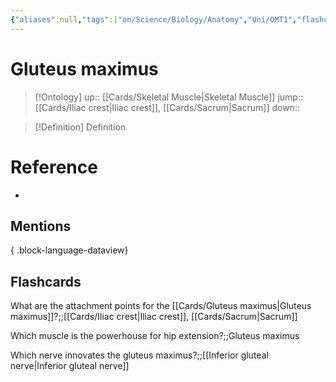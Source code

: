 ```yaml
---
{"aliases":null,"tags":["on/Science/Biology/Anatomy","Uni/OMT1","flashcards/osteo-flashcards","Uni/LFS122","flashcards/LFS122"],"dg-publish":true,"permalink":"/cards/gluteus-maximus/","dgPassFrontmatter":true}
---
```


# Gluteus maximus

> [!Ontology]
> up:: [[Cards/Skeletal Muscle\|Skeletal Muscle]]
> jump:: [[Cards/Iliac crest\|Iliac crest]], [[Cards/Sacrum\|Sacrum]]
> down:: 

> [!Definition] Definition
> 

# Reference
- 

## Mentions

{ .block-language-dataview}

## Flashcards

What are the attachment points for the [[Cards/Gluteus maximus\|Gluteus maximus]]?;;[[Cards/Iliac crest\|Iliac crest]], [[Cards/Sacrum\|Sacrum]]

Which muscle is the powerhouse for hip extension?;;Gluteus maximus

Which nerve innovates the gluteus maximus?;;[[Inferior gluteal nerve\|Inferior gluteal nerve]]